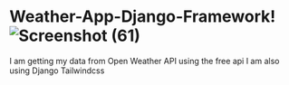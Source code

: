 # Weather-App-Django-Framework!![Screenshot (61)](https://user-images.githubusercontent.com/29304020/162154333-f7378d59-1a18-47b4-83ac-c48cac62371b.png)


I am getting my data from Open Weather API using the free api 
I am also using Django Tailwindcss
